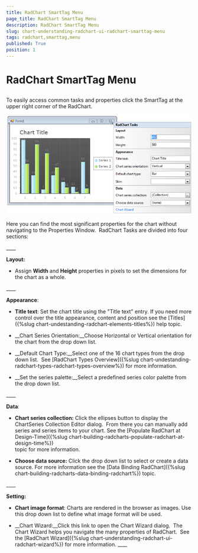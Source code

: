 ```yaml
---
title: RadChart SmartTag Menu
page_title: RadChart SmartTag Menu
description: RadChart SmartTag Menu
slug: chart-understanding-radchart-ui-radchart-smarttag-menu
tags: radchart,smarttag,menu
published: True
position: 1
---
```


# RadChart SmartTag Menu



## 

To easily access common tasks and properties click the SmartTag at the upper right corner of the RadChart.

![chart-understanding-radchart-ui-radchart-smarttag-menu 001](images/chart-understanding-radchart-ui-radchart-smarttag-menu001.png)

Here you can find the most significant properties for the chart without navigating to the Properties Window.  RadChart Tasks are divided into four sections: 

____ 

__Layout:__

* Assign __Width__ and __Height__ properties in pixels to set the dimensions for the chart as a whole.

____ 

__Appearance__: 

* __Title text__: Set the chart title using the "Title text" entry. If you need more control over the title appearance, content and position see the [Titles]({%slug chart-undestanding-radchart-elements-titles%}) help topic. 


* __Chart Series Orientation:__Choose Horizontal or Vertical orientation for the chart from the drop down list. 


* __Default Chart Type:__Select one of the 16 chart types from the drop down list.  See [RadChart Types Overview]({%slug chart-undestanding-radchart-types-radchart-types-overview%}) for more information. 


* __Set the series palette:__Select a predefined series color palette from the drop down list.

____ 

__Data__:

* __Chart series collection:__ Click the ellipses button to display the ChartSeries Collection Editor dialog.  From there you can manually add series and series items to your chart. See the 
            [Populate RadChart at Design-Time]({%slug chart-building-radcharts-populate-radchart-at-design-time%})      
            topic for more information.


* __Choose data source:__ Click the drop down list to select or create a data source. For more information see the [Data Binding RadChart]({%slug chart-building-radcharts-data-binding-radchart%}) topic. 

____ 

__Setting:__

* __Chart image format__: Charts are rendered in the browser as images. Use this drop down list to define what image format will be used. 


* __Chart Wizard:__Click this link to open the Chart Wizard dialog.  The Chart Wizard helps you navigate the many properties of RadChart.  See the [RadChart Wizard]({%slug chart-understanding-radchart-ui-radchart-wizard%}) for more information. ____
